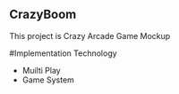 ## CrazyBoom
This project is Crazy Arcade Game Mockup

#Implementation Technology
 - Muilti Play
 - Game System
